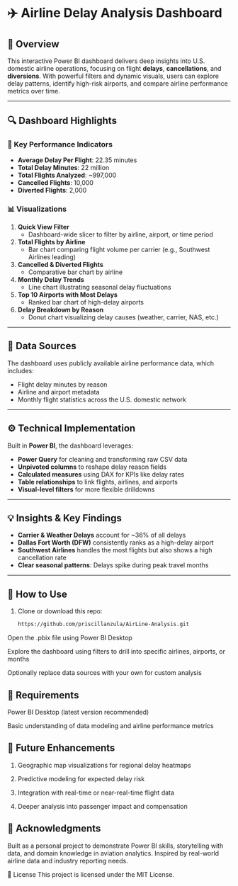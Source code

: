 # ✈️ Airline Delay Analysis Dashboard

## 📌 Overview
This interactive Power BI dashboard delivers deep insights into U.S. domestic airline operations, focusing on flight **delays**, **cancellations**, and **diversions**. With powerful filters and dynamic visuals, users can explore delay patterns, identify high-risk airports, and compare airline performance metrics over time.

---


## 🔍 Dashboard Highlights

### 🚦 Key Performance Indicators
- **Average Delay Per Flight**: 22.35 minutes  
- **Total Delay Minutes**: 22 million  
- **Total Flights Analyzed**: ~997,000  
- **Cancelled Flights**: 10,000  
- **Diverted Flights**: 2,000  

### 📊 Visualizations
1. **Quick View Filter**  
   - Dashboard-wide slicer to filter by airline, airport, or time period  
2. **Total Flights by Airline**  
   - Bar chart comparing flight volume per carrier (e.g., Southwest Airlines leading)  
3. **Cancelled & Diverted Flights**  
   - Comparative bar chart by airline  
4. **Monthly Delay Trends**  
   - Line chart illustrating seasonal delay fluctuations  
5. **Top 10 Airports with Most Delays**  
   - Ranked bar chart of high-delay airports  
6. **Delay Breakdown by Reason**  
   - Donut chart visualizing delay causes (weather, carrier, NAS, etc.)  

---

## 📁 Data Sources
The dashboard uses publicly available airline performance data, which includes:
- Flight delay minutes by reason  
- Airline and airport metadata  
- Monthly flight statistics across the U.S. domestic network  

---

## ⚙️ Technical Implementation

Built in **Power BI**, the dashboard leverages:
- **Power Query** for cleaning and transforming raw CSV data  
- **Unpivoted columns** to reshape delay reason fields  
- **Calculated measures** using DAX for KPIs like delay rates  
- **Table relationships** to link flights, airlines, and airports  
- **Visual-level filters** for more flexible drilldowns  

---

## 💡 Insights & Key Findings

- **Carrier & Weather Delays** account for ~36% of all delays  
- **Dallas Fort Worth (DFW)** consistently ranks as a high-delay airport  
- **Southwest Airlines** handles the most flights but also shows a high cancellation rate  
- **Clear seasonal patterns**: Delays spike during peak travel months  

---

## 🚀 How to Use

1. Clone or download this repo:
   ```bash
   https://github.com/priscillanzula/AirLine-Analysis.git
Open the .pbix file using Power BI Desktop

Explore the dashboard using filters to drill into specific airlines, airports, or months

Optionally replace data sources with your own for custom analysis


## 🔧 Requirements
Power BI Desktop (latest version recommended)

Basic understanding of data modeling and airline performance metrics

## 🔮 Future Enhancements

1. Geographic map visualizations for regional delay heatmaps

2. Predictive modeling for expected delay risk

3. Integration with real-time or near-real-time flight data

4. Deeper analysis into passenger impact and compensation

## 🙌 Acknowledgments

Built as a personal project to demonstrate Power BI skills, storytelling with data, and domain knowledge in aviation analytics.
Inspired by real-world airline data and industry reporting needs.



📄 License
This project is licensed under the MIT License.
